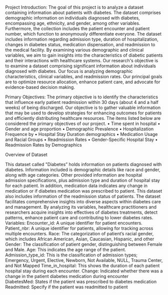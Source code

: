 Project Introduction: 
  The goal of this project is to analyze a dataset containing information about patients with diabetes. The 
dataset comprises demographic information on individuals diagnosed with diabetes, encompassing age, 
ethnicity, and gender, among other variables. Furthermore, the collection includes the patient encounter 
and patient number, which function to anonymously differentiate everyone. The dataset includes 
information regarding admission type, duration of hospitalization, changes in diabetes status, medication 
dispensation, and readmission to the medical facility. By examining various demographic and clinical 
variables, we aim to gain insights into the characteristics of diabetic patients and their interactions with 
healthcare systems. Our research's objective is to examine a dataset comprising significant information 
about individuals diagnosed with diabetes. Our focus is analyzing demographic characteristics, clinical 
variables, and readmission rates. Our principal goals are to optimize resource allocation, enhance patient 
care, and advocate for evidence-based decision making. 


Primary Objectives: 
  The primary objective is to identify the characteristics that influence early patient readmission within 30 
days (about 4 and a half weeks) of being discharged. Our objective is to gather valuable information that 
may be used to develop strategies for enhancing outcomes for patients and efficiently distributing 
healthcare resources. The items listed below are considered the primary objectives of our project. 
• Time spent in hospital 
• Gender and age proportion 
• Demographic Prevalence 
• Hospitalization Frequence by 
• Hospital Stay Duration demographics 
• Medication Usage and Racial Groups 
• Readmission Rates 
• Gender-Specific Hospital Stay 
• Readmission Rates by Demographics

Overview of Dataset 

  This dataset called "Diabetes” holds information on patients diagnosed with diabetes. Information 
included is demographic details like race and gender, along with age categories. Other provided 
information are hospital admission specifications, plus admission type and duration of hospital stay for 
each patient. In addition, medication data indicates any change in medication or if diabetes medication 
was prescribed to patient. This dataset also includes information of the readmission status of patients. 
The dataset facilitates comprehensive insights into diverse aspects within diabetes care and 
management. By analyzing its variables, healthcare practitioners and researchers acquire insights into 
effectives of diabetes treatments, detect patterns, enhance patient care and contributing to lower diabetes 
rates. 
Variables: 
Encounter_id: A unique identifier for patient encounters.  
Patient_nbr: A unique identifier for patients, allowing for tracking across multiple encounters. 
Race: The categorization of patient’s racial gender, which includes African American, Asian, 
Caucasian, Hispanic, and other 
Gender: The classification of patient gender, distinguishing between Female and Male. 
Age: This indicates the age range of the patient.  
Admission_type_id: This is the classification of admission types; Emergency, Urgent, Elective, 
Newborn, Not Available, NULL, Trauma Center, and Not Mapped 
Time_in_hospital: This shows the duration of each patient hospital stay during each encounter. 
Change: Indicated whether there was a change in the patient diabetes medication during 
encounter  
DiabetesMed: States if the patient was prescribed to diabetes medication  
Readmitted: Specify if the patient was readmitted to patient 
